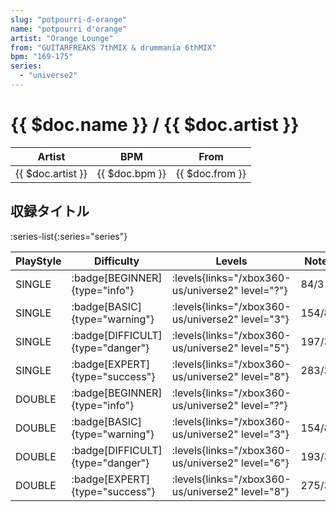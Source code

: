```yaml
---
slug: "potpourri-d-orange"
name: "potpourri d'orange"
artist: "Orange Lounge"
from: "GUITARFREAKS 7thMIX & drummania 6thMIX"
bpm: "169-175"
series:
  - "universe2"
---
```


# {{ $doc.name }} / {{ $doc.artist }}

|Artist|BPM|From|
|------|---|----|
|{{ $doc.artist }}|{{ $doc.bpm }}|{{ $doc.from }}|

## 収録タイトル

:series-list{:series="series"}

|PlayStyle|Difficulty|Levels|Notes|Movie|
|---------|----------|------|-----|-----|
|SINGLE| :badge[BEGINNER]{type="info"}| :levels{links="/xbox360-us/universe2" level="?"}|84/3||
|SINGLE| :badge[BASIC]{type="warning"}| :levels{links="/xbox360-us/universe2" level="3"}|154/8||
|SINGLE| :badge[DIFFICULT]{type="danger"}| :levels{links="/xbox360-us/universe2" level="5"}|197/37||
|SINGLE| :badge[EXPERT]{type="success"}| :levels{links="/xbox360-us/universe2" level="8"}|283/32||
|DOUBLE| :badge[BEGINNER]{type="info"}| :levels{links="/xbox360-us/universe2" level="?"}|||
|DOUBLE| :badge[BASIC]{type="warning"}| :levels{links="/xbox360-us/universe2" level="3"}|154/8||
|DOUBLE| :badge[DIFFICULT]{type="danger"}| :levels{links="/xbox360-us/universe2" level="6"}|193/37||
|DOUBLE| :badge[EXPERT]{type="success"}| :levels{links="/xbox360-us/universe2" level="8"}|275/37||
